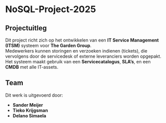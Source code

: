 # NoSQL-Project-2025

## Projectuitleg
Dit project richt zich op het ontwikkelen van een **IT Service Management (ITSM)** systeem voor **The Garden Group**.  
Medewerkers kunnen storingen en verzoeken indienen (tickets), die vervolgens door de servicedesk of externe leveranciers worden opgepakt.  
Het systeem maakt gebruik van een **Servicecatalogus**, **SLA’s**, en een **CMDB** met alle IT-assets.  

## Team
Dit werk is uitgevoerd door:
- **Sander Meijer**  
- **Tieko Krijgsman**  
- **Delano Simaela**
